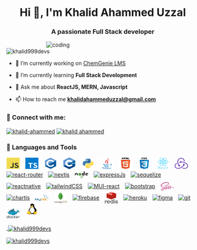 <h1 align="center">Hi 👋, I'm Khalid Ahammed Uzzal</h1>
<h3 align="center">A passionate Full Stack developer</h3>
<img align="right" alt="coding" width="400" src="https://miro.medium.com/v2/resize:fit:1358/1*yw0TnheAGN-LPneDaTlaxw.gif"/>

<p align="left"> <img src="https://komarev.com/ghpvc/?username=khalid999devs&label=Profile%20views&color=0e75b6&style=flat" alt="khalid999devs" /> </p>

- 🔭 I’m currently working on [ChemGenie LMS](https://github.com/khalid999devs/eduPlatform)

- 🌱 I’m currently learning **Full Stack Development**

- 💬 Ask me about **ReactJS, MERN, Javascript**

- 📫 How to reach me **khalidahammeduzzal@gmail.com**

### 🔗 Connect with me:
<p align="left">
<a href="https://linkedin.com/in/khalid-ahammed" target="blank"><img align="center" src="https://raw.githubusercontent.com/rahuldkjain/github-profile-readme-generator/master/src/images/icons/Social/linked-in-alt.svg" alt="khalid-ahammed" height="30" width="40" /></a>
<a href="https://www.youtube.com/c/khalid ahammed" target="blank"><img align="center" src="https://raw.githubusercontent.com/rahuldkjain/github-profile-readme-generator/master/src/images/icons/Social/youtube.svg" alt="khalid ahammed" height="30" width="40" /></a>
</p>

<!--<h3 align="left">Languages and Tools:</h3> -->

### 🧰 Languages and Tools

<p align="left">
<a href="https://developer.mozilla.org/en-US/docs/Web/JavaScript" target="_blank"><img src="https://raw.githubusercontent.com/devicons/devicon/master/icons/javascript/javascript-original.svg" alt="javascript" width="35px" height="30px" style="vertical-align: middle; margin-right: 10px;" /></a>
<a href="https://www.typescriptlang.org/" target="_blank"><img src="https://raw.githubusercontent.com/devicons/devicon/master/icons/typescript/typescript-original.svg" alt="typescript" width="35px" height="30px" style="vertical-align: middle; margin-right: 10px;" /></a>
<a href="https://www.cprogramming.com/" target="_blank"><img src="https://raw.githubusercontent.com/devicons/devicon/master/icons/c/c-original.svg" alt="c" width="35px" height="30px" style="vertical-align: middle; margin-right: 10px;" /></a>
<a href="https://www.w3schools.com/cpp/" target="_blank"><img src="https://raw.githubusercontent.com/devicons/devicon/master/icons/cplusplus/cplusplus-original.svg" alt="cplusplus" width="35px" height="30px" style="vertical-align: middle; margin-right: 10px;" /></a>
<a href="https://www.python.org" target="_blank"><img src="https://raw.githubusercontent.com/devicons/devicon/master/icons/python/python-original.svg" alt="python" width="35px" height="30px" style="vertical-align: middle; margin-right: 10px;" /></a>
<a href="https://www.java.com" target="_blank"><img src="https://raw.githubusercontent.com/devicons/devicon/master/icons/java/java-original.svg" alt="java" width="35px" height="30px" style="vertical-align: middle; margin-right: 10px;" /></a>
<a href="https://www.w3.org/html/" target="_blank"><img src="https://raw.githubusercontent.com/devicons/devicon/master/icons/html5/html5-original-wordmark.svg" alt="html5" width="35px" height="30px" style="vertical-align: middle; margin-right: 10px;" /></a>
<a href="https://www.w3schools.com/css/" target="_blank"><img src="https://raw.githubusercontent.com/devicons/devicon/master/icons/css3/css3-original-wordmark.svg" alt="css3" width="35px" height="30px" style="vertical-align: middle; margin-right: 10px;" /></a>
<a href="https://reactjs.org/" target="_blank"><img src="https://raw.githubusercontent.com/devicons/devicon/master/icons/react/react-original-wordmark.svg" alt="reactJs" width="35px" height="30px" style="vertical-align: middle; margin-right: 10px;" /></a>
<a href="https://redux.js.org" target="_blank"><img src="https://raw.githubusercontent.com/devicons/devicon/master/icons/redux/redux-original.svg" alt="redux" width="35px" height="30px" style="vertical-align: middle; margin-right: 10px;" /></a>
<a href="https://reactrouter.com/en/main" target="_blank"><img src="https://cdn.jsdelivr.net/gh/devicons/devicon@latest/icons/reactrouter/reactrouter-original.svg" alt="react-router" width="35px" height="30px" style="vertical-align: middle; margin-right: 10px;" /></a>
<a href="https://nextjs.org/" target="_blank"><img src="https://www.svgrepo.com/show/354113/nextjs-icon.svg" alt="nextjs" width="35px" height="30px" style="vertical-align: middle; margin-right: 10px;" /></a>
<a href="https://nodejs.org" target="_blank"><img src="https://raw.githubusercontent.com/devicons/devicon/master/icons/nodejs/nodejs-original-wordmark.svg" alt="nodejs" width="35px" height="30px" style="vertical-align: middle; margin-right: 10px;" /></a>
<a href="https://expressjs.com" target="_blank"><img src="https://w7.pngwing.com/pngs/925/447/png-transparent-express-js-node-js-javascript-mongodb-node-js-text-trademark-logo.png" alt="expressJs" width="35px" height="30px" style="vertical-align: middle; margin-right: 10px;" /></a>
<a href="https://sequelize.org" target="_blank"><img src="https://cdn.jsdelivr.net/gh/devicons/devicon@latest/icons/sequelize/sequelize-original.svg" alt="sequelize" width="35px" height="30px" style="vertical-align: middle; margin-right: 10px;" /></a>
<a href="https://reactnative.dev/" target="_blank"><img src="https://reactnative.dev/img/header_logo.svg" alt="reactnative" width="35px" height="30px" style="vertical-align: middle; margin-right: 10px;" /></a>
<a href="https://tailwindcss.com/" target="_blank"><img src="https://www.vectorlogo.zone/logos/tailwindcss/tailwindcss-icon.svg" alt="tailwindCSS" width="35px" height="30px" style="vertical-align: middle; margin-right: 10px;" /></a>
<a href="https://mui.com/" target="_blank"><img src="https://cdn.jsdelivr.net/gh/devicons/devicon@latest/icons/materialui/materialui-plain.svg" alt="MUI-react" width="35px" height="30px" style="vertical-align: middle; margin-right: 10px;" /></a>
<a href="https://getbootstrap.com/" target="_blank"><img src="https://cdn.jsdelivr.net/gh/devicons/devicon@latest/icons/bootstrap/bootstrap-original.svg" alt="bootstrap" width="35px" height="30px" style="vertical-align: middle; margin-right: 10px;" /></a>
<a href="https://sass-lang.com" target="_blank"><img src="https://raw.githubusercontent.com/devicons/devicon/master/icons/sass/sass-original.svg" alt="sass" width="35px" height="30px" style="vertical-align: middle; margin-right: 10px;" /></a>
<a href="https://www.chartjs.org" target="_blank"><img src="https://www.chartjs.org/media/logo-title.svg" alt="chartjs" width="35px" height="30px" style="vertical-align: middle; margin-right: 10px;" /></a>
<a href="https://www.mysql.com/" target="_blank"><img src="https://raw.githubusercontent.com/devicons/devicon/master/icons/mysql/mysql-original-wordmark.svg" alt="mysql" width="35px" height="30px" style="vertical-align: middle; margin-right: 10px;" /></a>
<a href="https://www.mongodb.com/" target="_blank"><img src="https://raw.githubusercontent.com/devicons/devicon/master/icons/mongodb/mongodb-original-wordmark.svg" alt="mongodb" width="35px" height="30px" style="vertical-align: middle; margin-right: 10px;" /></a>
<a href="https://firebase.google.com/" target="_blank"><img src="https://www.vectorlogo.zone/logos/firebase/firebase-icon.svg" alt="firebase" width="35px" height="30px" style="vertical-align: middle; margin-right: 10px;" /></a>
<a href="https://redis.io" target="_blank"><img src="https://raw.githubusercontent.com/devicons/devicon/master/icons/redis/redis-original-wordmark.svg" alt="redis" width="35px" height="30px" style="vertical-align: middle; margin-right: 10px;" /></a>
<a href="https://heroku.com" target="_blank"><img src="https://www.vectorlogo.zone/logos/heroku/heroku-icon.svg" alt="heroku" width="35px" height="30px" style="vertical-align: middle; margin-right: 10px;" /></a>
<a href="https://www.figma.com/" target="_blank"><img src="https://www.vectorlogo.zone/logos/figma/figma-icon.svg" alt="figma" width="35px" height="30px" style="vertical-align: middle; margin-right: 10px;" /></a>
<a href="https://git-scm.com/" target="_blank"><img src="https://www.vectorlogo.zone/logos/git-scm/git-scm-icon.svg" alt="git" width="35px" height="30px" style="vertical-align: middle; margin-right: 10px;" /></a>
<a href="https://www.docker.com/" target="_blank"><img src="https://raw.githubusercontent.com/devicons/devicon/master/icons/docker/docker-original-wordmark.svg" alt="docker" width="35px" height="30px" style="vertical-align: middle; margin-right: 10px;" /></a>
<a href="https://www.linux.org/" target="_blank"><img src="https://raw.githubusercontent.com/devicons/devicon/master/icons/linux/linux-original.svg" alt="linux" width="35px" height="30px" style="vertical-align: middle

</p>




<!--stats and cards-->
<p><img align="left" src="https://github-readme-stats.vercel.app/api/top-langs?username=khalid999devs&show_icons=true&locale=en&layout=compact" alt="khalid999devs" /></p>

<p>&nbsp;<img align="center" src="https://github-readme-stats.vercel.app/api?username=khalid999devs&show_icons=true&locale=en" alt="khalid999devs" /></p>

<p><img align="center" src="https://github-readme-streak-stats.herokuapp.com/?user=khalid999devs&" alt="khalid999devs" /></p>
